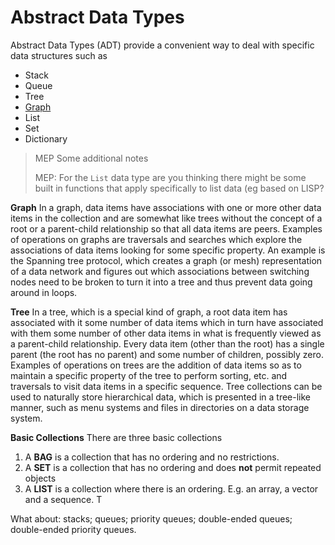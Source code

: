 # Abstract Data Types 

Abstract Data Types (ADT) provide a convenient way to deal with specific data structures such as 

* Stack
* Queue
* Tree
* [Graph](Graph.md)
* List
* Set
* Dictionary

>MEP Some additional notes
>
>MEP: For the `List` data type are you thinking there might be some built in functions that apply specifically to list data (eg based on LISP?
>
**Graph**
In a graph, data items have associations with one or more other data items in the collection and are somewhat like trees without the concept of a root or a parent-child relationship so that all data items are peers. Examples of operations on graphs are traversals and searches which explore the associations of data items looking for some specific property.  An example is the Spanning tree protocol, which creates a graph (or mesh) representation of a data network and figures out which associations between switching nodes need to be broken to turn it into a tree and thus prevent data going around in loops.

**Tree**
In a tree, which is a special kind of graph, a root data item has associated with it some number of data items which in turn have associated with them some number of other data items in what is frequently viewed as a parent-child relationship. Every data item (other than the root) has a single parent (the root has no parent) and some number of children, possibly zero. Examples of operations on trees are the addition of data items so as to maintain a specific property of the tree to perform sorting, etc. and traversals to visit data items in a specific sequence.
Tree collections can be used to naturally store hierarchical data, which is presented in a tree-like manner, such as menu systems and files in directories on a data storage system.

**Basic Collections**
There are three basic collections
1. A **BAG** is a collection that has no ordering and no restrictions.
2. A **SET** is a collection that has no ordering and does **not** permit repeated objects
3. A **LIST** is a collection where there is an ordering. E.g. an array, a vector and a sequence. T

What about:
stacks;
queues;
priority queues;
double-ended queues;
double-ended priority queues.
